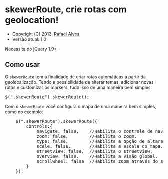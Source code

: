 <h1>skewerRoute, crie rotas com geolocation!</h1>

<ul>
<li>Copyright (C) 2013, <a href="https://github.com/ralves87">Rafael Alves</a></li>
<li>Versão atual: 1.0</li>
</ul>

<p>Necessita do jQuery 1.9+</p>

<h2>Como usar</h2>

<p>O <code>skewerRoute</code> tem a finalidade de criar rotas automáticas a partir da geolocalização. Tendo a possibilidade de alterar temas, adicionar novas rotas e customizar os markers, tudo isso de uma maneira bem simples.</p>

<pre>$(".skewerRoute").skewerRoute();</pre>

<p>Com o <code>skewerRoute</code> você configura o mapa de uma maneira bem simples, como no exemplo:</p>

<pre>
	$(".skewerRoute").skewerRoute({
		controls:{
			navigate: false, 	//Habilita o controle de navegação do mapa.
			zoom: false,		//Habilita o zoom.
			type: false,		//Habilita a opção de altarar o mapa para o modo satélite.
			scale: false,		//Habilita a escala do mapa.
			streetview: false,	//Habilita o streetview.
			overview: false,	//Habilita a visão global.
			scrollwheel: false	//Habilita zoom através do scroll do mouse.
		}
	});
</pre>
